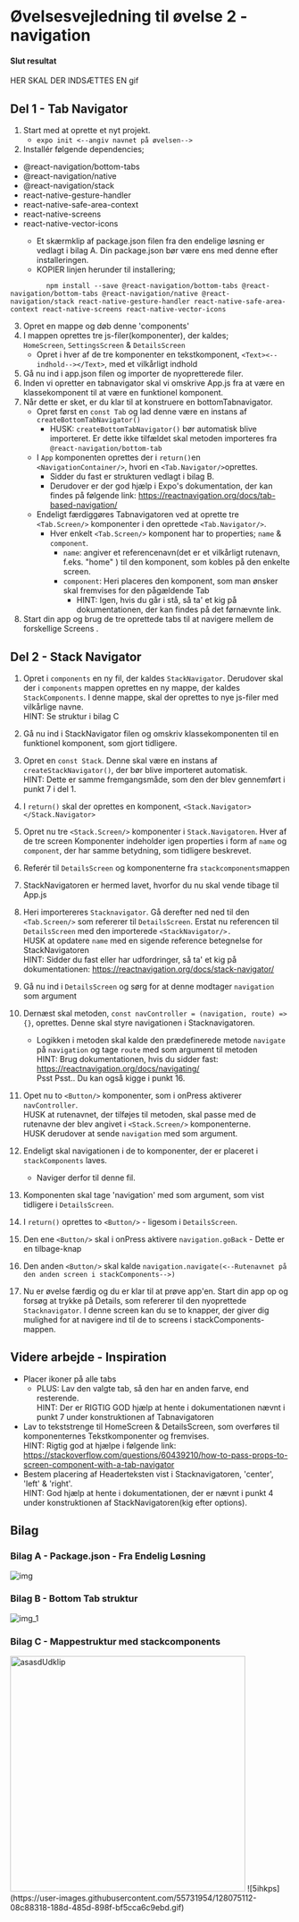 # Øvelsesvejledning til øvelse 2 - navigation

#### Slut resultat
HER SKAL DER INDSÆTTES EN gif

## Del 1 - Tab Navigator

1. Start med at oprette et nyt projekt.
    - `expo init <--angiv navnet på øvelsen-->`
2. Installér følgende dependencies;
<ul>
    <li>@react-navigation/bottom-tabs</li>
    <li>@react-navigation/native</li>
    <li>@react-navigation/stack</li>
    <li>react-native-gesture-handler</li>
    <li>react-native-safe-area-context</li>
    <li>react-native-screens</li>
    <li>react-native-vector-icons</li>
            <ul><li>Et skærmklip af package.json filen fra den endelige løsning er vedlagt i bilag A.
                Din package.json bør være ens med denne efter installeringen. </li>
            <li>KOPIER linjen herunder til installering;</li>
                </ul>
    </ul>

    
             npm install --save @react-navigation/bottom-tabs @react-navigation/bottom-tabs @react-navigation/native @react-navigation/stack react-native-gesture-handler react-native-safe-area-context react-native-screens react-native-vector-icons



3. Opret en mappe og døb denne 'components'
4. I mappen oprettes tre js-filer(komponenter), der kaldes;<br/>  `HomeScreen`, `SettingsScreen` & `DetailsScreen`
    - Opret i hver af de tre komponenter en tekstkomponent, `<Text><--indhold--></Text>`, med et vilkårligt indhold 
5. Gå nu ind i app.json filen og importer de nyopretterede filer. 
6. Inden vi opretter en tabnavigator skal vi omskrive App.js fra at være en klassekomponent til at være en funktionel komponent.  
7. Når dette er sket, er du klar til at konstruere en bottomTabnavigator. 
   - Opret først en `const Tab` og lad denne være en instans af `createBottomTabNavigator()`
        - HUSK: `createBottomTabNavigator()` bør automatisk blive importeret. Er dette ikke tilfældet skal metoden importeres fra `@react-navigation/bottom-tab`
    - I `App` komponenten oprettes der i `return()`en `<NavigationContainer/>`, hvori en `<Tab.Navigator/>`oprettes. 
        - Sidder du fast er strukturen vedlagt i bilag B.
        - Derudover er der god hjælp i Expo's dokumentation, der kan findes på følgende link:
          https://reactnavigation.org/docs/tab-based-navigation/
    - Endeligt færdiggøres Tabnavigatoren ved at oprette tre `<Tab.Screen/>` komponenter i den oprettede `<Tab.Navigator/>`. 
        - Hver enkelt `<Tab.Screen/>` komponent har to properties; `name` & `component`. 
            - `name`: angiver et referencenavn(det er  et vilkårligt rutenavn, f.eks. "home" ) til den komponent, som kobles på den enkelte screen. 
            - `component`: Heri placeres den komponent, som man ønsker skal fremvises for den pågældende Tab
                - HINT: Igen, hvis du går i stå, så ta' et kig på dokumentationen, der kan findes på det førnævnte link.
8. Start din app og brug de tre oprettede tabs til at navigere mellem de forskellige Screens . 

## Del 2 - Stack Navigator
1.  Opret i `components` en ny fil, der kaldes `StackNavigator`. Derudover skal der i `components` mappen oprettes en ny mappe, der kaldes `StackComponents`. I denne mappe, skal der oprettes to nye js-filer med vilkårlige navne.<br/>HINT: Se struktur i bilag C
2. Gå nu ind i StackNavigator filen og omskriv klassekomponenten til en funktionel komponent, som gjort tidligere. 
3. Opret en `const Stack`. Denne skal være en instans af `createStackNavigator()`, der bør blive importeret automatisk.<br/>HINT: Dette er samme fremgangsmåde, som den der blev gennemført i punkt 7 i del 1.
4. I `return()` skal der oprettes en komponent, `<Stack.Navigator></Stack.Navigator>`
5. Opret nu tre `<Stack.Screen/>` komponenter i `Stack.Navigatoren`. Hver af de tre screen Komponenter indeholder igen properties i form af `name` og `component`, der har               samme betydning, som tidligere beskrevet.
6. Referér til `DetailsScreen` og komponenterne fra `stackcomponents`mappen        
7. StackNavigatoren er hermed lavet, hvorfor du nu skal vende tibage til App.js
8. Heri importereres `Stacknavigator`. Gå derefter ned ned til den `<Tab.Screen/>` som refererer til `DetailsScreen`. Erstat nu referencen til `DetailsScreen` med den      importerede `<StackNavigator/>.`<br>HUSK at opdatere `name` med en sigende reference betegnelse for StackNavigatoren<br/>
        HINT: Sidder du fast eller har udfordringer, så ta' et kig på dokumentationen: https://reactnavigation.org/docs/stack-navigator/
           
 9.  Gå nu ind i `DetailsScreen` og sørg for at denne modtager `navigation` som argument
 10. Dernæst skal metoden, `const navController = (navigation, route) => {}`, oprettes. Denne skal styre navigationen i Stacknavigatoren.
     - Logikken i metoden skal kalde den prædefinerede metode `navigate` på `navigation` og tage `route` med som argument til metoden<br/>HINT: Brug dokumentationen, hvis du         sidder fast:  https://reactnavigation.org/docs/navigating/<br/>Psst Psst.. Du kan også kigge i punkt 16. 
     
 11. Opet nu to `<Button/>` komponenter, som i onPress aktiverer `navController`. <br/>
        HUSK at rutenavnet, der tilføjes til metoden, skal passe med de rutenavne der blev angivet i `<Stack.Screen/>` komponenterne.<br/>HUSK derudover at sende `navigation`           med som argument.
     
 12. Endeligt skal navigationen i de to komponenter, der er placeret i `stackComponents` laves.
       - Naviger derfor til denne fil.
 13. Komponenten skal tage 'navigation' med som argument, som vist tidligere i `DetailsScreen`.
 14. I `return()` oprettes to `<Button/>` - ligesom i  `DetailsScreen`.
 15. Den ene `<Button/>` skal i onPress aktivere `navigation.goBack` - Dette er en tilbage-knap
 16. Den anden `<Button/>`  skal kalde `navigation.navigate(<--Rutenavnet på den anden screen i stackComponents-->)`
 17. Nu er øvelse færdig og du er klar til at prøve app'en. Start din app op og forsøg at trykke på Details, som refererer til den nyoprettede `Stacknavigator`. I denne screen kan du se to knapper, der giver dig mulighed for at navigere ind til de to screens i stackComponents-mappen.     
 
## Videre arbejde - Inspiration
 - Placer ikoner på alle tabs
      - PLUS: Lav den valgte tab, så den har en anden farve, end resterende.<br/>HINT: Der er RIGTIG GOD hjælp at hente i dokumentationen nævnt i punkt 7 under konstruktionen af Tabnavigatoren
- Lav to tekststrenge til HomeScreen & DetailsScreen, som overføres til komponenternes Tekstkomponenter og fremvises.<br/>
     HINT: Rigtig god at hjælpe i følgende link: https://stackoverflow.com/questions/60439210/how-to-pass-props-to-screen-component-with-a-tab-navigator
- Bestem placering af Headerteksten vist i Stacknavigatoren, 'center', 'left' & 'right'.<br/>HINT: God hjælp at hente i dokumentationen, der er nævnt i punkt 4 under konstruktionen af StackNavigatoren(kig efter options).

## Bilag


### Bilag A - Package.json - Fra Endelig Løsning 

![img](https://user-images.githubusercontent.com/55731954/128073224-323544b0-0579-4e71-a6a9-c7ac6367a592.png)

### Bilag B - Bottom Tab struktur 

![img_1](https://user-images.githubusercontent.com/55731954/128073347-2d5699e3-c082-4d43-b96a-26503a07376d.png)

### Bilag C - Mappestruktur med stackcomponents
<img width="421" alt="asasdUdklip" src="https://user-images.githubusercontent.com/55731954/128073571-187b08bf-883a-4ffa-ac94-bcd2f6234f9b.PNG">
![5ihkps](https://user-images.githubusercontent.com/55731954/128075112-08c88318-188d-485d-898f-bf5cca6c9ebd.gif)





